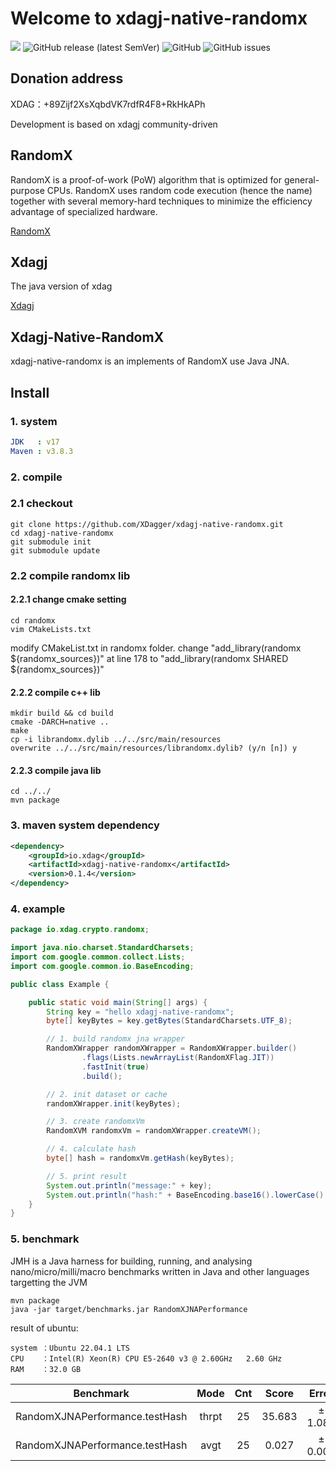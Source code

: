 # Welcome to xdagj-native-randomx

![](https://github.com/XDagger/xdagj-native-randomx/actions/workflows/maven.yml/badge.svg) ![GitHub release (latest SemVer)](https://img.shields.io/github/v/release/XDagger/xdagj-native-randomx) ![GitHub](https://img.shields.io/github/license/XDagger/xdagj-native-randomx) ![GitHub issues](https://img.shields.io/github/issues/XDagger/xdagj-native-randomx)

## Donation address
XDAG：+89Zijf2XsXqbdVK7rdfR4F8+RkHkAPh

Development is based on xdagj community-driven

## RandomX
RandomX is a proof-of-work (PoW) algorithm that is optimized for general-purpose CPUs. RandomX uses random code execution (hence the name) together with several memory-hard techniques to minimize the efficiency advantage of specialized hardware.

[RandomX](https://github.com/tevador/RandomX)

## Xdagj
The java version of xdag

[Xdagj](https://github.com/XDagger/xdagj)

## Xdagj-Native-RandomX
xdagj-native-randomx is an implements of RandomX use Java JNA.

## Install

### 1. system
```yaml
JDK   : v17
Maven : v3.8.3
```

### 2. compile

### 2.1 checkout 
```shell
git clone https://github.com/XDagger/xdagj-native-randomx.git
cd xdagj-native-randomx
git submodule init
git submodule update
```
### 2.2 compile randomx lib 

#### 2.2.1 change cmake setting

```
cd randomx
vim CMakeLists.txt
```
modify CMakeList.txt in randomx folder.
change "add_library(randomx ${randomx_sources})" at line 178 to
"add_library(randomx SHARED ${randomx_sources})"

#### 2.2.2 compile c++ lib
```
mkdir build && cd build
cmake -DARCH=native ..
make
cp -i librandomx.dylib ../../src/main/resources
overwrite ../../src/main/resources/librandomx.dylib? (y/n [n]) y
```

#### 2.2.3 compile java lib

```
cd ../../
mvn package
```

### 3. maven system dependency

```xml
<dependency>
    <groupId>io.xdag</groupId>
    <artifactId>xdagj-native-randomx</artifactId>
    <version>0.1.4</version>
</dependency>
```

### 4. example

```java
package io.xdag.crypto.randomx;

import java.nio.charset.StandardCharsets;
import com.google.common.collect.Lists;
import com.google.common.io.BaseEncoding;

public class Example {

    public static void main(String[] args) {
        String key = "hello xdagj-native-randomx";
        byte[] keyBytes = key.getBytes(StandardCharsets.UTF_8);

        // 1. build randomx jna wrapper
        RandomXWrapper randomXWrapper = RandomXWrapper.builder()
                .flags(Lists.newArrayList(RandomXFlag.JIT))
                .fastInit(true)
                .build();

        // 2. init dataset or cache
        randomXWrapper.init(keyBytes);

        // 3. create randomxVm
        RandomXVM randomxVm = randomXWrapper.createVM();

        // 4. calculate hash
        byte[] hash = randomxVm.getHash(keyBytes);

        // 5. print result
        System.out.println("message:" + key);
        System.out.println("hash:" + BaseEncoding.base16().lowerCase().encode(hash));
    }
}

```

### 5. benchmark

JMH is a Java harness for building, running, and analysing nano/micro/milli/macro benchmarks written in Java and other languages targetting the JVM

```shell
mvn package
java -jar target/benchmarks.jar RandomXJNAPerformance
```

result of ubuntu:

```
system ：Ubuntu 22.04.1 LTS
CPU    ：Intel(R) Xeon(R) CPU E5-2640 v3 @ 2.60GHz   2.60 GHz
RAM    ：32.0 GB
```

|           Benchmark            | Mode  | Cnt  | Score  |  Error  | Units |
| :----------------------------: | :---: | :--: | :----: | :-----: | :---: |
| RandomXJNAPerformance.testHash | thrpt |  25  | 35.683 | ± 1.081 | ops/s |
| RandomXJNAPerformance.testHash | avgt  |  25  | 0.027  | ± 0.001 | s/op  |





